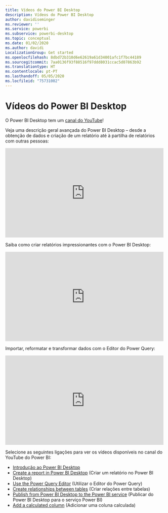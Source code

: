 ```yaml
---
title: Vídeos do Power BI Desktop
description: Vídeos do Power BI Desktop
author: davidiseminger
ms.reviewer: ''
ms.service: powerbi
ms.subservice: powerbi-desktop
ms.topic: conceptual
ms.date: 01/02/2020
ms.author: davidi
LocalizationGroup: Get started
ms.openlocfilehash: 8dbd72b310d6e62619a61d34001afc1f7bc44189
ms.sourcegitcommit: 7aa0136f93f88516f97ddd8031ccac5d07863b92
ms.translationtype: HT
ms.contentlocale: pt-PT
ms.lasthandoff: 05/05/2020
ms.locfileid: "75731002"
---
```

# <a name="power-bi-desktop-videos"></a>Vídeos do Power BI Desktop

O Power BI Desktop tem um [canal do YouTube](https://www.youtube.com/playlist?list=PL1N57mwBHtN2q1WbU5O29rrn_A0lkVv9p)!

Veja uma descrição geral avançada do Power BI Desktop – desde a obtenção de dados e criação de um relatório até à partilha de relatórios com outras pessoas: 

<iframe width="500" height="281" src="https://www.youtube.com/embed/Qgam9M8I0xA" frameborder="0" allowfullscreen></iframe>

Saiba como criar relatórios impressionantes com o Power BI Desktop:

<iframe width="500" height="281" src="https://www.youtube.com/embed/IMAsitQ2cAc" frameborder="0" allowfullscreen></iframe> 

Importar, reformatar e transformar dados com o Editor do Power Query:

<iframe width="500" height="281" src="https://www.youtube.com/embed/ByIUx-HmQbw" frameborder="0" allowfullscreen></iframe> 

Selecione as seguintes ligações para ver os vídeos disponíveis no canal do YouTube do Power BI:

- [Introdução ao Power BI Desktop](https://www.youtube.com/watch?v=Qgam9M8I0xA)
- [Create a report in Power BI Desktop](https://www.youtube.com/watch?v=IMAsitQ2cAc) (Criar um relatório no Power BI Desktop)
- [Use the Power Query Editor](https://www.youtube.com/watch?v=ByIUx-HmQbw) (Utilizar o Editor do Power Query)
- [Create relationships between tables](https://www.youtube.com/watch?v=fVW4MCr0APA) (Criar relações entre tabelas)
- [Publish from Power BI Desktop to the Power BI service](https://www.youtube.com/watch?v=ObwsFdC9e94) (Publicar do Power BI Desktop para o serviço Power BI)
- [Add a calculated column](https://www.youtube.com/watch?v=62mLfiNcqVM) (Adicionar uma coluna calculada)
